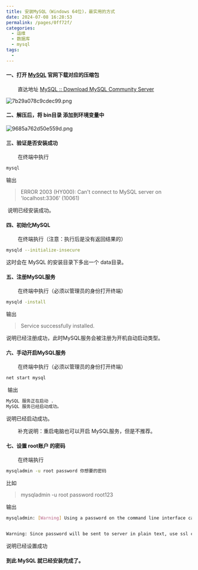 ```yaml
---
title: 安装MySQL（Windows 64位)，最实用的方式
date: 2024-07-08 16:28:53
permalink: /pages/0ff72f/
categories:
  - 运维
  - 数据库
  - mysql
tags:
  - 
---
```


#### 一、打开 [MySQL](https://www.mysql.com/cn/ "MySQL") 官网下载对应的压缩包

        直达地址 [MySQL :: Download MySQL Community Server](https://dev.mysql.com/downloads/mysql/ "MySQL :: Download MySQL Community Server")

![7b29a078c9cdec99.png](http://pic.zzppjj.top/LightPicture/2024/07/7b29a078c9cdec99.png)

#### 二、解压后，将 bin目录 添加到环境变量中

![9685a762d50e559d.png](http://pic.zzppjj.top/LightPicture/2024/07/9685a762d50e559d.png)

#### 三、验证是否安装成功

        在终端中执行

```bash
mysql
```

输出

> ERROR 2003 (HY000): Can't connect to MySQL server on 'localhost:3306' (10061)

 说明已经安装成功。

#### 四、初始化MySQL

        在终端执行（注意：执行后是没有返回结果的）

```bash
mysqld --initialize-insecure
```

这时会在 MySQL 的安装目录下多出一个 data目录。

#### 五、注册MySQL服务

        在终端中执行（必须以管理员的身份打开终端）

```bash
mysqld -install
```

输出

> Service successfully installed.

说明已经注册成功，此时MySQL服务会被注册为开机自动启动类型。

#### 六、手动开启MySQL服务

        在终端中执行（必须以管理员的身份打开终端）

```bash
net start mysql
```

 输出

```bash
MySQL 服务正在启动 .  
MySQL 服务已经启动成功。
```

说明已经启动成功。

        补充说明：重启电脑也可以开启 MySQL服务，但是不推荐。

#### 七、设置 root账户 的密码

        在终端执行

```bash
mysqladmin -u root password 你想要的密码
```

比如

> mysqladmin -u root password root123

输出

```bash
mysqladmin: [Warning] Using a password on the command line interface can be insecure.


Warning: Since password will be sent to server in plain text, use ssl connection to ensure password safety.

```

说明已经设置成功

#### 到此 MySQL 就已经安装完成了。
